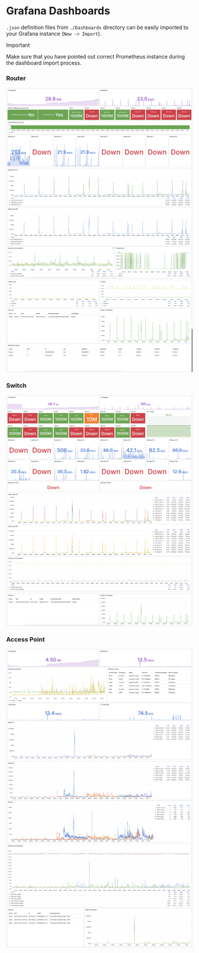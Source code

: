 # Grafana Dashboards

`.json` definition files from `./Dashboards` directory can be easily imported to your Grafana instance (`New -> Import`).

> [!IMPORTANT]
> Make sure that you have pointed out correct Prometheus instance during the dashboard import process.

### Router

![image](/Grafana/Pictures/Router_1.png)
![image](/Grafana/Pictures/Router_2.png)
![image](/Grafana/Pictures/Router_3.png)

### Switch

![image](/Grafana/Pictures/Switch_1.png)
![image](/Grafana/Pictures/Switch_2.png)
![image](/Grafana/Pictures/Switch_3.png)

### Access Point

![image](/Grafana/Pictures/AccessPoint_1.png)
![image](/Grafana/Pictures/AccessPoint_2.png)
![image](/Grafana/Pictures/AccessPoint_3.png)

